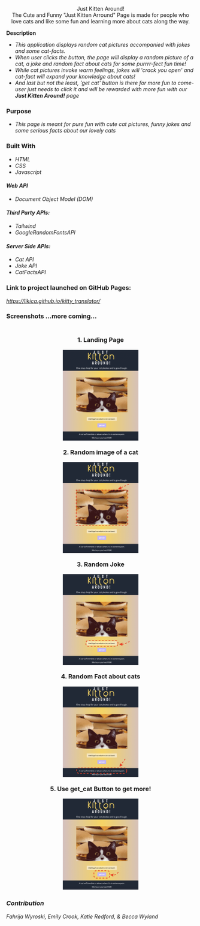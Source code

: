 <p align="center" width="100%">
Just Kitten Around!
<br>
The Cute and Funny "Just Kitten Arround" Page is made for people who love cats and like some fun and learning more about cats along the way.

**Description**

* _This application displays random cat pictures accompanied with jokes and some cat-facts._
* _When user clicks the button, the page will display a random picture of a cat, a joke and random fact about cats for some purrrr-fect fun time!_
* _While cat pictures invoke warm feelings, jokes will 'crack you open' and cat-fact will expand your knowledge about cats!_ 
* _And last but not the least, 'get cat' button is there for more fun to come- user just needs to click it and will be rewarded with more fun with our **Just Kitten Around!** page_

### **Purpose**
* _This page is meant for pure fun with cute cat pictures, funny jokes and some serious facts about our lovely cats_

### **Built With**
* _HTML_
* _CSS_
* _Javascript_
#### *Web API*
* _Document Object Model (DOM)_
#### *Third Party APIs:*
* _Tailwind_
* _GoogleRandomFontsAPI_
#### *Server Side APIs:*
* _Cat API_
* _Joke API_
* _CatFactsAPI_



### **Link to project launched on GitHub Pages:**
*https://likica.github.io/kitty_translator/*

### **Screenshots ...more coming...**
<h3 align="center" width="100%">
 <br>1. Landing Page</br>
<p align="center" width="100%">
    <img src="./assets/images/landing_pg.png" width="40%"/>
</p>
2. Random image of a cat
<p align="center" width="100%">
    <img src="./assets/images/cat_img.jpeg" width="40%"/>
</p>
3. Random Joke
<p align="center" width="100%">
    <img src="./assets/images/joke.jpeg" width="40%"/>
</p>
4. Random Fact about cats
<p align="center" width="100%">
    <img src="./assets/images/cat_fact.jpeg" width="40%"/>
</p>
5. Use get_cat Button to get more!
<p align="center" width="100%">
    <img src="./assets/images/getcat_btn.jpeg" width="40%"/>
</p>

### **_Contribution_**
*Fahrija Wyroski, Emily Crook, Katie Redford, & Becca Wyland*